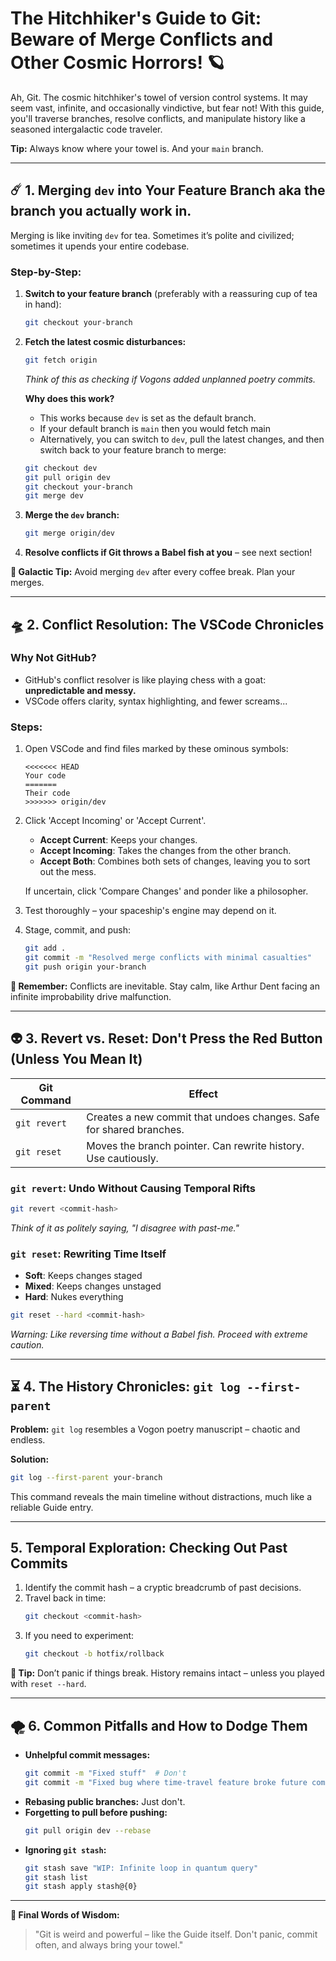 # The Hitchhiker's Guide to Git: Beware of Merge Conflicts and Other Cosmic Horrors! 🪐

Ah, Git. The cosmic hitchhiker's towel of version control systems. It may seem vast, infinite, and occasionally vindictive, but fear not! With this guide, you'll traverse branches, resolve conflicts, and manipulate history like a seasoned intergalactic code traveler. 

**Tip:** Always know where your towel is. And your `main` branch.

---

## ☄️ 1. Merging `dev` into Your Feature Branch aka the branch you actually work in.

Merging is like inviting `dev` for tea. Sometimes it’s polite and civilized; sometimes it upends your entire codebase.

### Step-by-Step:
1. **Switch to your feature branch** (preferably with a reassuring cup of tea in hand):
    ```bash
    git checkout your-branch
    ```

2. **Fetch the latest cosmic disturbances:**

   ```bash
   git fetch origin
   ```

   _Think of this as checking if Vogons added unplanned poetry commits._

   **Why does this work?**

   - This works because `dev` is set as the default branch.
   - If your default branch is `main` then you would fetch main
   - Alternatively, you can switch to `dev`, pull the latest changes, and then switch back to your feature branch to merge:

   ```bash
   git checkout dev
   git pull origin dev
   git checkout your-branch
   git merge dev
   ```

4. **Merge the `dev` branch:**
    ```bash
    git merge origin/dev
    ```

5. **Resolve conflicts if Git throws a Babel fish at you** – see next section!

**🚀 Galactic Tip:** Avoid merging `dev` after every coffee break. Plan your merges.

---

## 🛸 2. Conflict Resolution: The VSCode Chronicles

### Why Not GitHub?
- GitHub's conflict resolver is like playing chess with a goat: **unpredictable and messy.**
- VSCode offers clarity, syntax highlighting, and fewer screams...

### Steps:
1. Open VSCode and find files marked by these ominous symbols:
    ```
    <<<<<<< HEAD
    Your code
    =======
    Their code
    >>>>>>> origin/dev
    ```    
2. Click 'Accept Incoming' or 'Accept Current'.

   - **Accept Current**: Keeps your changes.
   - **Accept Incoming**: Takes the changes from the other branch.
   - **Accept Both**: Combines both sets of changes, leaving you to sort out the mess.

   If uncertain, click 'Compare Changes' and ponder like a philosopher.
3. Test thoroughly – your spaceship's engine may depend on it.
4. Stage, commit, and push:
    ```bash
    git add .
    git commit -m "Resolved merge conflicts with minimal casualties"
    git push origin your-branch
    ```

**🐋 Remember:** Conflicts are inevitable. Stay calm, like Arthur Dent facing an infinite improbability drive malfunction.

---

## 👽 3. Revert vs. Reset: Don't Press the Red Button (Unless You Mean It)

| **Git Command** | **Effect**                                                   |
|-----------------|------------------------------------------------------------|
| `git revert`    | Creates a new commit that undoes changes. Safe for shared branches. |
| `git reset`     | Moves the branch pointer. Can rewrite history. Use cautiously. |

### `git revert`: Undo Without Causing Temporal Rifts
```bash
git revert <commit-hash>
```
*Think of it as politely saying, "I disagree with past-me."*

### `git reset`: Rewriting Time Itself
- **Soft**: Keeps changes staged
- **Mixed**: Keeps changes unstaged
- **Hard**: Nukes everything

```bash
git reset --hard <commit-hash>
```
*Warning: Like reversing time without a Babel fish. Proceed with extreme caution.*

---

## ⏳ 4. The History Chronicles: `git log --first-parent`

**Problem:** `git log` resembles a Vogon poetry manuscript – chaotic and endless.

**Solution:**
```bash
git log --first-parent your-branch
```
This command reveals the main timeline without distractions, much like a reliable Guide entry.

---

## 5. Temporal Exploration: Checking Out Past Commits

1. Identify the commit hash – a cryptic breadcrumb of past decisions.
2. Travel back in time:
    ```bash
    git checkout <commit-hash>
    ```
3. If you need to experiment:
    ```bash
    git checkout -b hotfix/rollback
    ```

**💫 Tip:** Don’t panic if things break. History remains intact – unless you played with `reset --hard`.

---

## 🌪️ 6. Common Pitfalls and How to Dodge Them

- **Unhelpful commit messages:**
    ```bash
    git commit -m "Fixed stuff"  # Don't
    git commit -m "Fixed bug where time-travel feature broke future commits"  # Do
    ```
- **Rebasing public branches:** Just don't.
- **Forgetting to pull before pushing:**
    ```bash
    git pull origin dev --rebase
    ```
- **Ignoring `git stash`:**
    ```bash
    git stash save "WIP: Infinite loop in quantum query"
    git stash list
    git stash apply stash@{0}
    ```

---

**🌌 Final Words of Wisdom:**
> "Git is weird and powerful – like the Guide itself. Don't panic, commit often, and always bring your towel."
